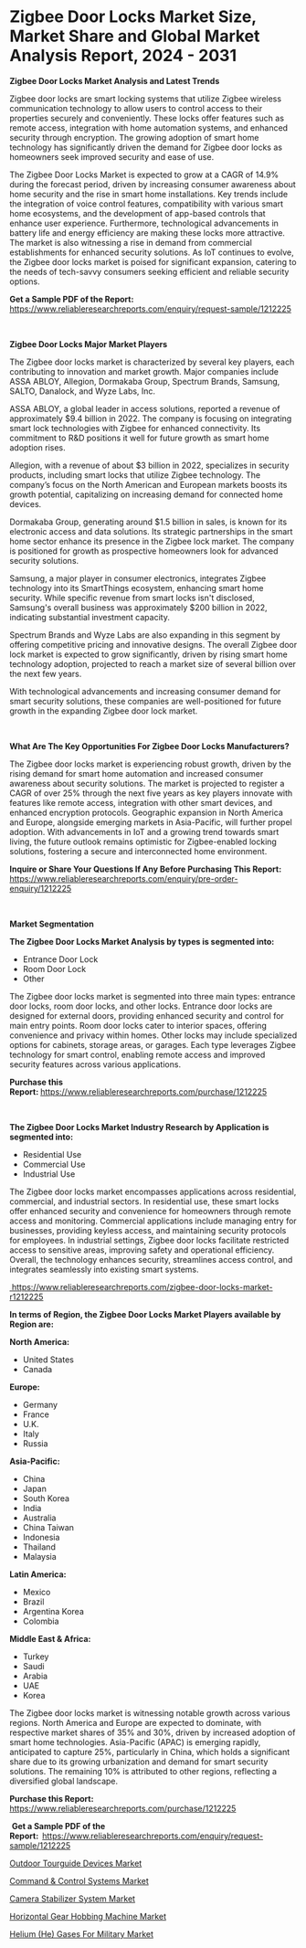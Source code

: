 <p><h1>Zigbee Door Locks Market Size, Market Share and Global Market Analysis Report, 2024 - 2031</h1></p><p><strong>Zigbee Door Locks Market Analysis and Latest Trends</strong></p>
<p><p>Zigbee door locks are smart locking systems that utilize Zigbee wireless communication technology to allow users to control access to their properties securely and conveniently. These locks offer features such as remote access, integration with home automation systems, and enhanced security through encryption. The growing adoption of smart home technology has significantly driven the demand for Zigbee door locks as homeowners seek improved security and ease of use.</p><p>The Zigbee Door Locks Market is expected to grow at a CAGR of 14.9% during the forecast period, driven by increasing consumer awareness about home security and the rise in smart home installations. Key trends include the integration of voice control features, compatibility with various smart home ecosystems, and the development of app-based controls that enhance user experience. Furthermore, technological advancements in battery life and energy efficiency are making these locks more attractive. The market is also witnessing a rise in demand from commercial establishments for enhanced security solutions. As IoT continues to evolve, the Zigbee door locks market is poised for significant expansion, catering to the needs of tech-savvy consumers seeking efficient and reliable security options.</p></p>
<p><strong>Get a Sample PDF of the Report:&nbsp;</strong> <a href="https://www.reliableresearchreports.com/enquiry/request-sample/1212225?utm_campaign=4&utm_medium=2&utm_source=Github&utm_content=ia&utm_term=06102024&utm_id=zigbee-door-locks">https://www.reliableresearchreports.com/enquiry/request-sample/1212225</a></p>
<p>&nbsp;</p>
<p><strong>Zigbee Door Locks Major Market Players</strong></p>
<p><p>The Zigbee door locks market is characterized by several key players, each contributing to innovation and market growth. Major companies include ASSA ABLOY, Allegion, Dormakaba Group, Spectrum Brands, Samsung, SALTO, Danalock, and Wyze Labs, Inc.</p><p>ASSA ABLOY, a global leader in access solutions, reported a revenue of approximately $9.4 billion in 2022. The company is focusing on integrating smart lock technologies with Zigbee for enhanced connectivity. Its commitment to R&D positions it well for future growth as smart home adoption rises.</p><p>Allegion, with a revenue of about $3 billion in 2022, specializes in security products, including smart locks that utilize Zigbee technology. The company’s focus on the North American and European markets boosts its growth potential, capitalizing on increasing demand for connected home devices.</p><p>Dormakaba Group, generating around $1.5 billion in sales, is known for its electronic access and data solutions. Its strategic partnerships in the smart home sector enhance its presence in the Zigbee lock market. The company is positioned for growth as prospective homeowners look for advanced security solutions.</p><p>Samsung, a major player in consumer electronics, integrates Zigbee technology into its SmartThings ecosystem, enhancing smart home security. While specific revenue from smart locks isn't disclosed, Samsung's overall business was approximately $200 billion in 2022, indicating substantial investment capacity.</p><p>Spectrum Brands and Wyze Labs are also expanding in this segment by offering competitive pricing and innovative designs. The overall Zigbee door lock market is expected to grow significantly, driven by rising smart home technology adoption, projected to reach a market size of several billion over the next few years.</p><p>With technological advancements and increasing consumer demand for smart security solutions, these companies are well-positioned for future growth in the expanding Zigbee door lock market.</p></p>
<p>&nbsp;</p>
<p><strong>What Are The Key Opportunities For Zigbee Door Locks Manufacturers?</strong></p>
<p><p>The Zigbee door locks market is experiencing robust growth, driven by the rising demand for smart home automation and increased consumer awareness about security solutions. The market is projected to register a CAGR of over 25% through the next five years as key players innovate with features like remote access, integration with other smart devices, and enhanced encryption protocols. Geographic expansion in North America and Europe, alongside emerging markets in Asia-Pacific, will further propel adoption. With advancements in IoT and a growing trend towards smart living, the future outlook remains optimistic for Zigbee-enabled locking solutions, fostering a secure and interconnected home environment.</p></p>
<p><strong>Inquire or Share Your Questions If Any Before Purchasing This Report:</strong> <a href="https://www.reliableresearchreports.com/enquiry/pre-order-enquiry/1212225?utm_campaign=4&utm_medium=2&utm_source=Github&utm_content=ia&utm_term=06102024&utm_id=zigbee-door-locks">https://www.reliableresearchreports.com/enquiry/pre-order-enquiry/1212225</a></p>
<p>&nbsp;</p>
<p><strong>Market Segmentation</strong></p>
<p><strong>The Zigbee Door Locks Market Analysis by types is segmented into:</strong></p>
<p><ul><li>Entrance Door Lock</li><li>Room Door Lock</li><li>Other</li></ul></p>
<p><p>The Zigbee door locks market is segmented into three main types: entrance door locks, room door locks, and other locks. Entrance door locks are designed for external doors, providing enhanced security and control for main entry points. Room door locks cater to interior spaces, offering convenience and privacy within homes. Other locks may include specialized options for cabinets, storage areas, or garages. Each type leverages Zigbee technology for smart control, enabling remote access and improved security features across various applications.</p></p>
<p><strong>Purchase this Report:&nbsp;</strong><a href="https://www.reliableresearchreports.com/purchase/1212225?utm_campaign=4&utm_medium=2&utm_source=Github&utm_content=ia&utm_term=06102024&utm_id=zigbee-door-locks">https://www.reliableresearchreports.com/purchase/1212225</a></p>
<p>&nbsp;</p>
<p><strong>The Zigbee Door Locks Market Industry Research by Application is segmented into:</strong></p>
<p><ul><li>Residential Use</li><li>Commercial Use</li><li>Industrial Use</li></ul></p>
<p><p>The Zigbee door locks market encompasses applications across residential, commercial, and industrial sectors. In residential use, these smart locks offer enhanced security and convenience for homeowners through remote access and monitoring. Commercial applications include managing entry for businesses, providing keyless access, and maintaining security protocols for employees. In industrial settings, Zigbee door locks facilitate restricted access to sensitive areas, improving safety and operational efficiency. Overall, the technology enhances security, streamlines access control, and integrates seamlessly into existing smart systems.</p></p>
<p><a href="https://www.reliableresearchreports.com/zigbee-door-locks-market-r1212225?utm_campaign=4&utm_medium=2&utm_source=Github&utm_content=ia&utm_term=06102024&utm_id=zigbee-door-locks">&nbsp;https://www.reliableresearchreports.com/zigbee-door-locks-market-r1212225</a></p>
<p><strong>In terms of Region, the Zigbee Door Locks Market Players available by Region are:</strong></p>
<p>
    <p> <strong> North America: </strong>
        <ul>
            <li>United States</li>
            <li>Canada</li>
        </ul>
        </p> 
    <p> <strong> Europe: </strong>
        <ul>
            <li>Germany</li>
            <li>France</li>
            <li>U.K.</li>
            <li>Italy</li>
            <li>Russia</li>
        </ul>
        </p> 
    <p> <strong> Asia-Pacific: </strong>
        <ul>
            <li>China</li>
            <li>Japan</li>
            <li>South Korea</li>
            <li>India</li>
            <li>Australia</li>
            <li>China Taiwan</li>
            <li>Indonesia</li>
            <li>Thailand</li>
            <li>Malaysia</li>
        </ul>
        </p> 
    <p> <strong> Latin America: </strong>
        <ul>
            <li>Mexico</li>
            <li>Brazil</li>
            <li>Argentina Korea</li>
            <li>Colombia</li>
        </ul>
        </p> 
    <p> <strong> Middle East & Africa: </strong>
        <ul>
            <li>Turkey</li>
            <li>Saudi</li>
            <li>Arabia</li>
            <li>UAE</li>
            <li>Korea</li>
        </ul>
    </p>
    </p>
<p><p>The Zigbee door locks market is witnessing notable growth across various regions. North America and Europe are expected to dominate, with respective market shares of 35% and 30%, driven by increased adoption of smart home technologies. Asia-Pacific (APAC) is emerging rapidly, anticipated to capture 25%, particularly in China, which holds a significant share due to its growing urbanization and demand for smart security solutions. The remaining 10% is attributed to other regions, reflecting a diversified global landscape.</p></p>
<p><strong>Purchase this Report: </strong><a href="https://www.reliableresearchreports.com/purchase/1212225?utm_campaign=4&utm_medium=2&utm_source=Github&utm_content=ia&utm_term=06102024&utm_id=zigbee-door-locks">https://www.reliableresearchreports.com/purchase/1212225</a></p>
<p>&nbsp;<strong>Get a Sample PDF of the Report:&nbsp;&nbsp;</strong><a href="https://www.reliableresearchreports.com/enquiry/request-sample/1212225?utm_campaign=4&utm_medium=2&utm_source=Github&utm_content=ia&utm_term=06102024&utm_id=zigbee-door-locks">https://www.reliableresearchreports.com/enquiry/request-sample/1212225</a></p>
<p><strong></strong></p>
<p><p><a href="https://github.com/kathiestrine5ty/Market-Research-Report-List-1/blob/main/outdoor-tourguide-devices-market.md?utm_campaign=4&utm_medium=2&utm_source=Github&utm_content=ia&utm_term=06102024&utm_id=zigbee-door-locks">Outdoor Tourguide Devices Market</a></p><p><a href="https://www.linkedin.com/pulse/opportunities-challenges-command-control-systems-market-strategic-gcmfc?utm_campaign=4&utm_medium=2&utm_source=Github&utm_content=ia&utm_term=06102024&utm_id=zigbee-door-locks">Command & Control Systems Market</a></p><p><a href="https://issuu.com/reportprime-2/docs/camera-stabilizer-system-market-siz_ca83101fcd963c?utm_campaign=4&utm_medium=2&utm_source=Github&utm_content=ia&utm_term=06102024&utm_id=zigbee-door-locks">Camera Stabilizer System Market</a></p><p><a href="https://www.linkedin.com/pulse/horizontal-gear-hobbing-machine-market-overview-forecast-2024-tgtnc?utm_campaign=4&utm_medium=2&utm_source=Github&utm_content=ia&utm_term=06102024&utm_id=zigbee-door-locks">Horizontal Gear Hobbing Machine Market</a></p><p><a href="https://github.com/alesiasc0na/Market-Research-Report-List-1/blob/main/helium-he-gases-for-military-market.md?utm_campaign=4&utm_medium=2&utm_source=Github&utm_content=ia&utm_term=06102024&utm_id=zigbee-door-locks">Helium (He) Gases For Military Market</a></p></p>